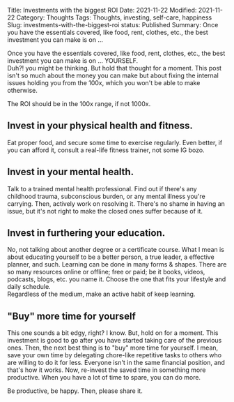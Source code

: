 Title: Investments with the biggest ROI
Date:  2021-11-22
Modified:  2021-11-22
Category:  Thoughts
Tags: Thoughts, investing, self-care, happiness
Slug: investments-with-the-biggest-roi
status: Published
Summary: Once you have the essentials covered, like food, rent, clothes, etc., the best investment you can make is on ...

Once you have the essentials covered, like food, rent, clothes, etc., the best investment you can make is on ... YOURSELF.   
Duh?! you might be thinking. But hold that thought for a moment. This post isn't so much about the money you can make but about fixing the internal issues holding you from the 100x, which you won't be able to make otherwise.

The ROI should be in the 100x range, if not 1000x.

## Invest in your physical health and fitness. 
Eat proper food, and secure some time to exercise regularly. Even better, if you can afford it, consult a real-life fitness trainer, not some IG bozo.


## Invest in your mental health. 
Talk to a trained mental health professional. Find out if there's any childhood trauma, subconscious burden, or any mental illness you're carrying. Then, actively work on resolving it. There's no shame in having an issue, but it's not right to make the closed ones suffer because of it.


## Invest in furthering your education. 
No, not talking about another degree or a certificate course. What I mean is about educating yourself to be a better person, a true leader, a effective planner, and such. Learning can be done in many forms & shapes. There are so many resources online or offline; free or paid; be it books, videos, podcasts, blogs, etc. you name it. Choose the one that fits your lifestyle and daily schedule.  
Regardless of the medium, make an active habit of keep learning.


## "Buy" more time for yourself
This one sounds a bit edgy, right? I know. But, hold on for a moment.
This investment is good to go after you have started taking care of the previous ones. Then, the next best thing is to "buy" more time for yourself. I mean, save your own time by delegating chore-like repetitive tasks to others who are willing to do it for less. Everyone isn't in the same financial position, and that's how it works.
Now, re-invest the saved time in something more productive. When you have a lot of time to spare, you can do more.


Be productive, be happy. Then, please share it.